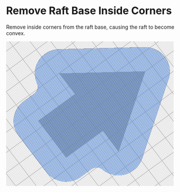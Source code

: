 Remove Raft Base Inside Corners
====
Remove inside corners from the raft base, causing the raft to become convex.

![Remove Raft Base Inside Corners](../images/raft_base_remove_inside_corners.png)